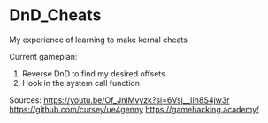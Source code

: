 # DnD_Cheats
My experience of learning to make kernal cheats 

Current gameplan: 
1. Reverse DnD to find my desired offsets
2. Hook in the system call function 




Sources: 
  https://youtu.be/Of_JnlMvyzk?si=6Vsj__IIh8S4jw3r
  https://github.com/cursey/ue4genny
  https://gamehacking.academy/
